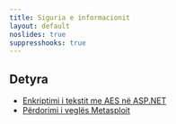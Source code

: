 ```yaml
---
title: Siguria e informacionit
layout: default
noslides: true
suppresshooks: true
---
```


## Detyra

- [Enkriptimi i tekstit me AES në ASP.NET](https://github.com/FatbardhKadriu/AES-Encryption-with-ASP.NET)
- [Përdorimi i veglës Metasploit](/detyrat-master/siguria-e-informacionit/metasploit)

